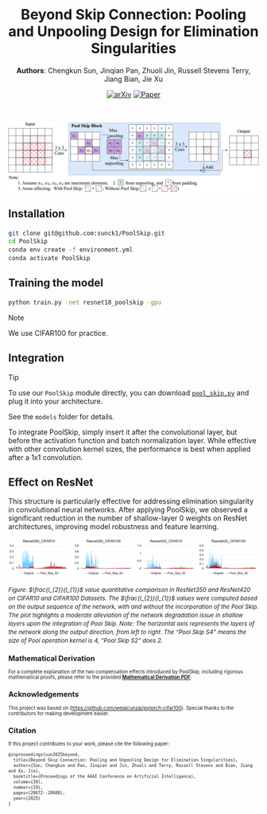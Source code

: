 <div align="center">

# Beyond Skip Connection: Pooling and Unpooling Design for Elimination Singularities

**Authors**: Chengkun Sun, Jinqian Pan, Zhuoli Jin, Russell Stevens Terry, Jiang Bian, Jie Xu

[![arXiv](https://img.shields.io/badge/arXiv-2409.13154-red)](https://arxiv.org/abs/2409.13154)
[![Paper](https://img.shields.io/badge/AAAI2025-Paper%20Link-blue)](https://ojs.aaai.org/index.php/AAAI/article/view/34278)

</div>

<br>
<p align="center">
  <img src="./Supplementary materials/arch.drawio.png" width="1200">
</p>

## Installation
```bash
git clone git@github.com:sunck1/PoolSkip.git
cd PoolSkip
conda env create -f environment.yml
conda activate PoolSkip
```

## Training the model

```bash
python train.py -net resnet18_poolskip -gpu
```

> [!NOTE]
> We use CIFAR100 for practice.

## Integration

>[!TIP]
> To use our `PoolSkip` module directly, you can download [`pool_skip.py`](./pool_skip.py) and plug it into your architecture.  
>
> See the `models` folder for details.

To integrate PoolSkip, simply insert it after the convolutional layer, but before the activation function and batch normalization layer.
While effective with other convolution kernel sizes, the performance is best when applied after a 1x1 convolution.


## Effect on ResNet

This structure is particularly effective for addressing elimination singularity in convolutional neural networks. After applying PoolSkip, we observed a significant reduction in the number of shallow-layer 0 weights on ResNet architectures, improving model robustness and feature learning.

<div align="center"> <img src="./Supplementary materials/l2_l1.png" alt="ResNet Effect" width="1200"/> </div> <p align="left"> <small><i>Figure: $\frac{l_{2}}{l_{1}}$ value quantitative comparison in ResNet350 and ResNet420 on CIFAR10 and CIFAR100 Datasets. The $\frac{l_{2}}{l_{1}}$ values were computed based on the output sequence of the network, with and without the incorporation of the Pool Skip. The plot highlights a moderate alleviation of the network degradation issue in shallow layers upon the integration of Pool Skip. Note: The horizontal axis represents the layers of the network along the output direction, from left to right. The “Pool Skip S4” means
the size of Pool operation kernel is 4, “Pool Skip S2” does 2.</i><small> </p>

## Mathematical Derivation
For a complete explanation of the two compensation effects introduced by PoolSkip, including rigorous mathematical proofs, please refer to the provided **[Mathematical Derivation PDF](./Supplementary%20materials/Mathematical_proof.pdf)**.

## Acknowledgements
This project was based on (https://github.com/weiaicunzai/pytorch-cifar100).
Special thanks to the contributors for making development easier.  

## Citation
If this project contributes to your work, please cite the following paper:

```
@inproceedings{sun2025beyond,
  title={Beyond Skip Connection: Pooling and Unpooling Design for Elimination Singularities},
  author={Sun, Chengkun and Pan, Jinqian and Jin, Zhuoli and Terry, Russell Stevens and Bian, Jiang and Xu, Jie},
  booktitle={Proceedings of the AAAI Conference on Artificial Intelligence},
  volume={39},
  number={19},
  pages={20672--20680},
  year={2025}
}
```
